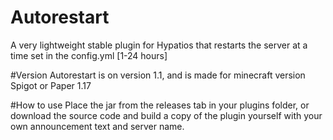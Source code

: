 # Autorestart
A very lightweight stable plugin for Hypatios that restarts the server at a time set in the config.yml [1-24 hours]

#Version
Autorestart is on version 1.1, and is made for minecraft version Spigot or Paper 1.17

#How to use
Place the jar from the releases tab in your plugins folder, or download the source code and build a copy of the plugin yourself with your own announcement text and server name.
